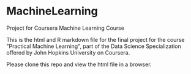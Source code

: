 # MachineLearning
Project for Coursera Machine Learning Course

This is the html and R markdown file for the final project for the course "Practical Machine Learning", part of the Data Science Specialization offered by John Hopkins University on Coursera.

Please clone this repo and view the html file in a browser.
